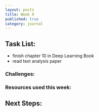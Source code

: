 ```yaml
---
layout: posts
title: Week 9
published: true
category: journal
---
```

## Task List:
- finish chapter 10 in Deep Learning Book
- read text analysis paper

### Challenges:

### Resources used this week:




## Next Steps: